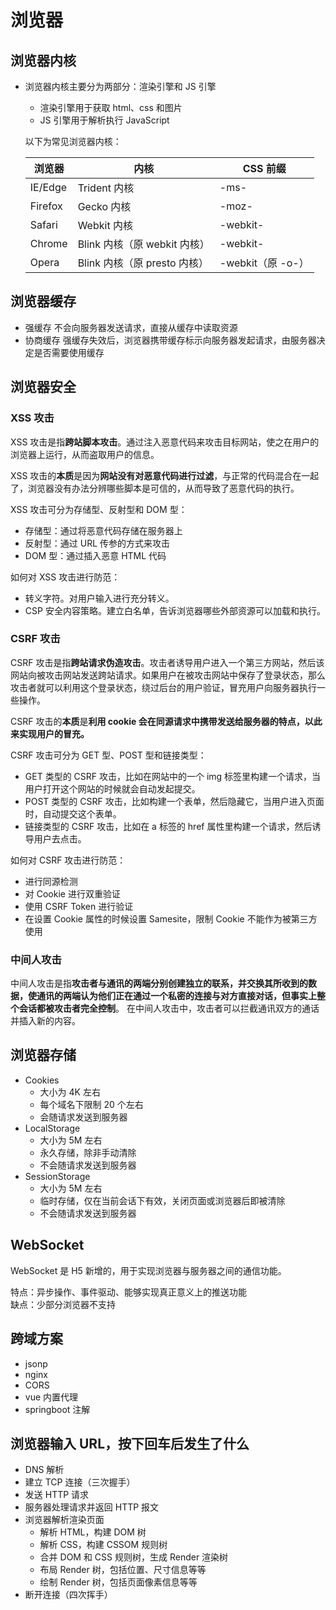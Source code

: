 # 浏览器

## 浏览器内核

- 浏览器内核主要分为两部分：渲染引擎和 JS 引擎

  - 渲染引擎用于获取 html、css 和图片
  - JS 引擎用于解析执行 JavaScript

  以下为常见浏览器内核：

  | 浏览器  | 内核                        | CSS 前缀           |
  | ------- | --------------------------- | ----------------- |
  | IE/Edge | Trident 内核                 | -ms-              |
  | Firefox | Gecko 内核                   | -moz-             |
  | Safari  | Webkit 内核                  | -webkit-          |
  | Chrome  | Blink 内核（原 webkit 内核） | -webkit-          |
  | Opera   | Blink 内核（原 presto 内核） | -webkit（原 -o-） |

## 浏览器缓存

- 强缓存
  不会向服务器发送请求，直接从缓存中读取资源
- 协商缓存
  强缓存失效后，浏览器携带缓存标示向服务器发起请求，由服务器决定是否需要使用缓存

## 浏览器安全

### XSS 攻击

XSS 攻击是指**跨站脚本攻击**。通过注入恶意代码来攻击目标网站，使之在用户的浏览器上运行，从而盗取用户的信息。

XSS 攻击的**本质**是因为**网站没有对恶意代码进行过滤**，与正常的代码混合在一起了，浏览器没有办法分辨哪些脚本是可信的，从而导致了恶意代码的执行。

XSS 攻击可分为存储型、反射型和 DOM 型：

- 存储型：通过将恶意代码存储在服务器上
- 反射型：通过 URL 传参的方式来攻击
- DOM 型：通过插入恶意 HTML 代码

如何对 XSS 攻击进行防范：

- 转义字符。对用户输入进行充分转义。
- CSP 安全内容策略。建立白名单，告诉浏览器哪些外部资源可以加载和执行。

### CSRF 攻击

CSRF 攻击是指**跨站请求伪造攻击**。攻击者诱导用户进入一个第三方网站，然后该网站向被攻击网站发送跨站请求。如果用户在被攻击网站中保存了登录状态，那么攻击者就可以利用这个登录状态，绕过后台的用户验证，冒充用户向服务器执行一些操作。

CSRF 攻击的**本质**是**利用 cookie 会在同源请求中携带发送给服务器的特点，以此来实现用户的冒充。**

CSRF 攻击可分为 GET 型、POST 型和链接类型：

- GET 类型的 CSRF 攻击，比如在网站中的一个 img 标签里构建一个请求，当用户打开这个网站的时候就会自动发起提交。
- POST 类型的 CSRF 攻击，比如构建一个表单，然后隐藏它，当用户进入页面时，自动提交这个表单。
- 链接类型的 CSRF 攻击，比如在 a 标签的 href 属性里构建一个请求，然后诱导用户去点击。

如何对 CSRF 攻击进行防范：

- 进行同源检测
- 对 Cookie 进行双重验证
- 使用 CSRF Token 进行验证
- 在设置 Cookie 属性的时候设置 Samesite，限制 Cookie 不能作为被第三方使用

### 中间人攻击

中间⼈攻击是指**攻击者与通讯的两端分别创建独立的联系，并交换其所收到的数据，使通讯的两端认为他们正在通过⼀个私密的连接与对方直接对话，但事实上整个会话都被攻击者完全控制**。 在中间⼈攻击中，攻击者可以拦截通讯双方的通话并插⼊新的内容。

## 浏览器存储

- Cookies
  - 大小为 4K 左右
  - 每个域名下限制 20 个左右
  - 会随请求发送到服务器
- LocalStorage
  - 大小为 5M 左右
  - 永久存储，除非手动清除
  - 不会随请求发送到服务器
- SessionStorage
  - 大小为 5M 左右
  - 临时存储，仅在当前会话下有效，关闭页面或浏览器后即被清除
  - 不会随请求发送到服务器

## WebSocket

WebSocket 是 H5 新增的，用于实现浏览器与服务器之间的通信功能。

特点：异步操作、事件驱动、能够实现真正意义上的推送功能  
缺点：少部分浏览器不支持

## 跨域方案

- jsonp
- nginx
- CORS
- vue 内置代理
- springboot 注解

## 浏览器输入 URL，按下回车后发生了什么

- DNS 解析
- 建立 TCP 连接（三次握手）
- 发送 HTTP 请求
- 服务器处理请求并返回 HTTP 报文
- 浏览器解析渲染页面
  - 解析 HTML，构建 DOM 树
  - 解析 CSS，构建 CSSOM 规则树
  - 合并 DOM 和 CSS 规则树，生成 Render 渲染树
  - 布局 Render 树，包括位置、尺寸信息等等
  - 绘制 Render 树，包括页面像素信息等等
- 断开连接（四次挥手）
